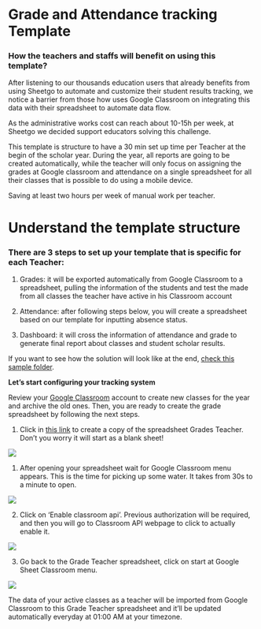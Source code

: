 # Grade and Attendance tracking Template 
### How the teachers and staffs will benefit on using this template?

After listening to our thousands education users that already benefits from using Sheetgo to automate and customize their student results tracking, we notice a barrier from those how uses Google Classroom on integrating this data with their spreadsheet to automate data flow.

As the administrative works cost can reach about 10-15h per week, at Sheetgo we decided support educators solving this challenge.

This template is structure to have a 30 min set up time per Teacher at the begin of the scholar year. During the year, all reports are going to be created automatically, while the teacher will only focus on assigning the grades at Google classroom and attendance on a single spreadsheet for all their classes that is possible to do using a mobile device.

Saving at least two hours per week of manual work per teacher.

# Understand the template structure
### There are 3 steps to set up your template that is specific for each Teacher:

  

1.  Grades: it will be exported automatically from Google Classroom to a spreadsheet, pulling the information of the students and test the made from all classes the teacher have active in his Classroom account
    
2.  Attendance: after following steps below, you will create a spreadsheet based on our template for inputting absence status.
    
3.  Dashboard: it will cross the information of attendance and grade to generate final report about classes and student scholar results.
    

  

If you want to see how the solution will look like at the end, [check this sample folder](https://drive.google.com/drive/folders/12kS786wyoFbnzKT_r5dAePNaeELwQ70N?usp=sharing).


**Let’s start configuring your tracking system**

Review your [Google Classroom](https://classroom.google.com/u/0/h) account to create new classes for the year and archive the old ones. Then, you are ready to create the grade spreadsheet by following the next steps.

1.  Click in [this link](https://docs.google.com/spreadsheets/d/13yYQVRFxzWCi37LaT4h8zo-xEt_zFATJ8DAE_z4kkWc/copy) to create a copy of the spreadsheet Grades Teacher. Don’t you worry it will start as a blank sheet!
    

![](https://lh5.googleusercontent.com/FPUEa7TADaZ09Pfp2dqaugoJ3BpIl6-v4mrTzZ61q7cqU0exQtN4H_MstodeUmtUY3YLETqkk12ZYkzVNbho6l84kehJhq3lEhbrxxPKUCAZcEfzXxgLu-ixxdCTb3Iw04XAkuIf)

1.  After opening your spreadsheet wait for Google Classroom menu appears. This is the time for picking up some water. It takes from 30s to a minute to open.
    

![](https://lh6.googleusercontent.com/CKvntthgth6ZMMukbbmKnoqKngFMHBmT0-JJgTB1kRWwPHFLF4tZP9fMrf1VyKGk_rWkIwbWYmxoHx-MTSUVxkCwpVd85WH6EKoZODr-LqteNJuT3W9L7xsJzgpZwWol5vgghSG0)

2.  Click on ‘Enable classroom api’. Previous authorization will be required, and then you will go to Classroom API webpage to click to actually enable it.
    

![](https://lh3.googleusercontent.com/zG5m0e1O9vF2wgtS9bG9w7Vz6c8Z6svlrv-hsbN3wRF0gbuDsvOQU_TDMpkuimetjiXFH5XPyUP44-hEZ5dZiNdk6QPjG3HOC-zeCf0GxgzDVXQtX-pUnvS9G6KapMvuQTPDJT37)

3.  Go back to the Grade Teacher spreadsheet, click on start at Google Sheet Classroom menu.
    

![](https://lh3.googleusercontent.com/aRV8TR_ByQvMqVimw-gaL99uVV5tEUQKBdEDzHyRtxdyuuUz-EFL9uEIeNmDq8aTVvK2PsK982qCHGugtFGmwhPBy9D6XW2eKHqJHbBeE97NehsMmTCSa7rn_KMV8Usbd6yFaKmU)

The data of your active classes as a teacher will be imported from Google Classroom to this Grade Teacher spreadsheet and it’ll be updated automatically everyday at 01:00 AM at your timezone.
